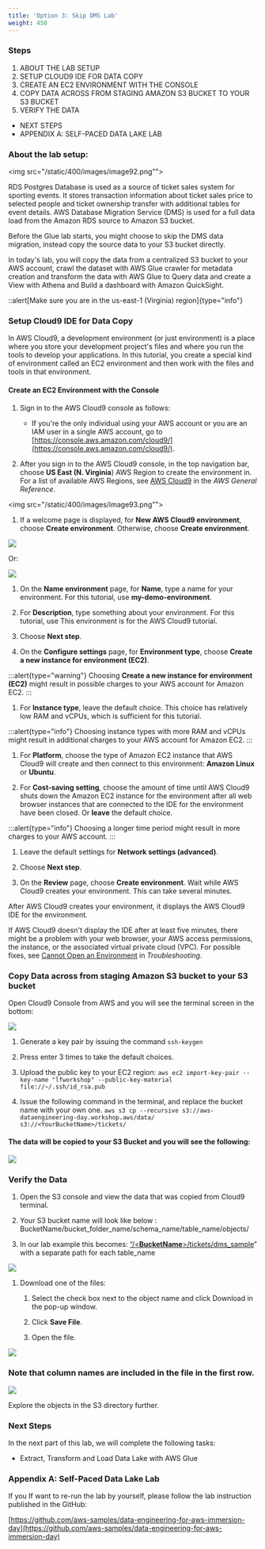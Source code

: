 ```yaml
---
title: 'Option 3: Skip DMS Lab'
weight: 450
---
```


### Steps

1. ABOUT THE LAB SETUP
2. SETUP CLOUD9 IDE FOR DATA COPY
3. CREATE AN EC2 ENVIRONMENT WITH THE CONSOLE
4. COPY DATA ACROSS FROM STAGING AMAZON S3 BUCKET TO YOUR S3 BUCKET
5. VERIFY THE DATA
- NEXT STEPS
- APPENDIX A: SELF-PACED DATA LAKE LAB

### About the lab setup:

<img src="/static/400/images/image92.png"">

RDS Postgres Database is used as a source of ticket sales system for sporting events. It stores transaction information about ticket sales price to selected people and ticket ownership transfer with additional tables for event details. AWS Database Migration Service (DMS) is used for a full data load from the Amazon RDS source to Amazon S3 bucket.

Before the Glue lab starts, you might choose to skip the DMS data migration, instead copy the source data to your S3 bucket directly.

In today's lab, you will copy the data from a centralized S3 bucket to your AWS account, crawl the dataset with AWS Glue crawler for metadata creation and transform the data with AWS Glue to Query data and create a View with Athena and Build a dashboard with Amazon QuickSight.

::alert[Make sure you are in the us-east-1 (Virginia) region]{type="info"}

### Setup Cloud9 IDE for Data Copy

In AWS Cloud9, a development environment (or just environment) is a
place where you store your development project's files and where you
run the tools to develop your applications. In this tutorial, you
create a special kind of environment called an EC2 environment and
then work with the files and tools in that environment.

#### Create an EC2 Environment with the Console

1.  Sign in to the AWS Cloud9 console as follows:

    -   If you're the only individual using your AWS account or you are
        an IAM user in a single AWS account, go to
        [https://console.aws.amazon.com/cloud9/](https://console.aws.amazon.com/cloud9/).

2.  After you sign in to the AWS Cloud9 console, in the top navigation
    bar, choose **US East (N. Virginia**) AWS Region to create the
    environment in. For a list of available AWS Regions, see [AWS
    Cloud9](https://docs.aws.amazon.com/general/latest/gr/rande.html#cloud9_region)
    in the *AWS General Reference*.

<img src="/static/400/images/image93.png"">

1.  If a welcome page is displayed, for **New AWS Cloud9 environment**,
    choose **Create environment**. Otherwise, choose **Create
    environment**.

<img src="/static/400/images/image94.png" />

Or:

<img src="/static/400/images/image95.png"  />

1.  On the **Name environment** page, for **Name**, type a name for your
    environment. For this tutorial, use **my-demo-environment**.

2.  For **Description**, type something about your environment. For this
    tutorial, use This environment is for the AWS Cloud9 tutorial.

3.  Choose **Next step**.

4.  On the **Configure settings** page, for **Environment type**, choose
    **Create a new instance for environment (EC2)**.

:::alert{type="warning"}
Choosing **Create a new instance for environment (EC2)** might result
in possible charges to your AWS account for Amazon EC2.
:::

1.  For **Instance type**, leave the default choice. This choice has
    relatively low RAM and vCPUs, which is sufficient for this
    tutorial.


:::alert{type="info"}
Choosing instance types with more RAM and vCPUs might result in
additional charges to your AWS account for Amazon EC2.
:::

1.  For **Platform**, choose the type of Amazon EC2 instance that AWS
    Cloud9 will create and then connect to this environment: **Amazon
    Linux** or **Ubuntu**.

2.  For **Cost-saving setting**, choose the amount of time until AWS
    Cloud9 shuts down the Amazon EC2 instance for the environment
    after all web browser instances that are connected to the IDE for
    the environment have been closed. Or **leave** the default choice.


:::alert{type="info"}
Choosing a longer time period might result in more charges to your AWS
account.
:::

1.  Leave the default settings for **Network settings (advanced)**.

2.  Choose **Next step**.

3.  On the **Review** page, choose **Create environment**. Wait while
    AWS Cloud9 creates your environment. This can take several
    minutes.

After AWS Cloud9 creates your environment, it displays the AWS Cloud9
IDE for the environment.

If AWS Cloud9 doesn't display the IDE after at least five minutes,
there might be a problem with your web browser, your AWS access
permissions, the instance, or the associated virtual private cloud
(VPC). For possible fixes, see [Cannot Open an
Environment](https://docs.aws.amazon.com/cloud9/latest/user-guide/troubleshooting.html#troubleshooting-env-loading)
in *Troubleshooting*.

### Copy Data across from staging Amazon S3 bucket to your S3 bucket

Open Cloud9 Console from AWS and you will see the terminal screen in the bottom:

<img src="/static/400/images/image96.jpeg"  />

1.  Generate a key pair by issuing the command `ssh-keygen`

2.  Press enter 3 times to take the default choices.

3.  Upload the public key to your EC2 region:
    `aws ec2 import-key-pair --key-name "lfworkshop" --public-key-material file://~/.ssh/id_rsa.pub`

4.  Issue the following command in the terminal, and replace the bucket
    name with your own one.
    `aws s3 cp --recursive s3://aws-dataengineering-day.workshop.aws/data/ s3://<YourBucketName>/tickets/`

#### The data will be copied to your S3 Bucket and you will see the following:

<img src="/static/400/images/image97.jpeg" />

### Verify the Data

1.  Open the S3 console and view the data that was copied from Cloud9
    terminal.

2.  Your S3 bucket name will look like below :
    BucketName/bucket_folder_name/schema_name/table_name/objects/

3.  In our lab example this becomes:
    [“/&lt;**BucketName**&gt;/tickets/dms_sample](https://s3.console.aws.amazon.com/s3/home?region=us-east-1)”
    with a separate path for each table_name

<img src="/static/400/images/image98.png" />

1.  Download one of the files:

    1.  Select the check box next to the object name and click Download
        in the pop-up window.

    2.  Click **Save File**.

    3.  Open the file.

<img src="/static/400/images/image99.jpeg" />

### Note that column names are included in the file in the first row.

<img src="/static/400/images/image100.png" />

Explore the objects in the S3 directory further.

### Next Steps

In the next part of this lab, we will complete the following tasks:

-   Extract, Transform and Load Data Lake with AWS Glue

### Appendix A: Self-Paced Data Lake Lab

If you If want to re-run the lab by yourself, please follow the lab instruction published in the GitHub:

[https://github.com/aws-samples/data-engineering-for-aws-immersion-day](https://github.com/aws-samples/data-engineering-for-aws-immersion-day)
